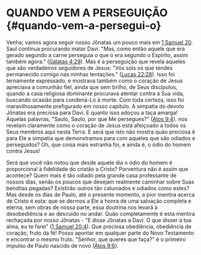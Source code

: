 # QUANDO VEM A PERSEGUIÇÃO {#quando-vem-a-persegui-o}

Venha; vamos agora seguir nosso Jônatas um pouco mais em [1 Samuel 20](http://bibliaonline.com.br/acf/1sm/20). Saul continua procurando matar Davi. &quot;Mas, como então aquele que era gerado segundo a carne perseguia o que o era segundo o Espírito, assim também agora.&quot; ([Gálatas 4:29](http://bibliaonline.com.br/acf/gl/4/29)). Mas é a perseguição que revela aqueles que são verdadeiros seguidores de Jesus: &quot;Vós sois os que tendes permanecido comigo nas minhas tentações.&quot; ([Lucas 22:28](http://bibliaonline.com.br/acf/lc/22/28)). Isso foi ternamente expressado, e mostrava também como o coração de Jesus apreciava a comunhão fiel, ainda que sem brilho, de Seus discípulos, quando a casa religiosa dominante procurava atentar contra a Sua vida, buscando ocasião para condená-Lo à morte. Com toda certeza, isso foi maravilhosamente prefigurado em nosso capítulo. A simpatia do devoto Jônatas era preciosa para Davi. E quanto isso adoçou a taça amarga! Aquelas palavras, &quot;Saulo, Saulo, por que Me persegues?&quot; ([Atos 9:4](http://bibliaonline.com.br/acf/atos/9/4)). nos revelam claramente como o coração de Jesus está afeiçoado a todos os Seus membros aqui nesta Terra. E será que isto não mostra quão preciosa é para Ele a simpatia que demonstramos para com aqueles que são odiados e perseguidos? Oh, que coisa mais estranha foi, e ainda é, o ódio do homem contra Jesus!

Será que você não notou que desde aquele dia o ódio do homem é proporcional à fidelidade do cristão a Cristo? Porventura não é assim que acontece? Quem mais é tão odiado pela grande casa professante de nossos dias, senão os poucos que desejam realmente caminhar sobre Suas benditas pegadas? Existirão outros tão caluniados e odiados como estes? Mas desde os dias de Paulo, até o presente momento, a pior mentira acerca de Cristo é esta: que se dermos a Ele a honra de uma salvação completa e eterna, sem obras de nossa parte, essa doutrina nos levará à desobediência e ao descuido no andar. Quão completamente é esta mentira rechaçada por nosso Jônatas - &quot;E disse Jônatas a Davi: O que disser a tua alma, eu te farei&quot; ([1 Samuel 20:4](http://bibliaonline.com.br/acf/1sm/20/4)). Que preciosa obediência, obediência de coração, fruto da fé! Posso apontar em qualquer parte do Novo Testamento e encontrar o mesmo fruto. &quot;Senhor, que queres que faça?&quot; é o primeiro impulso de Paulo nascido de novo ([Atos 9:6](http://bibliaonline.com.br/acf/atos/9/6)).
